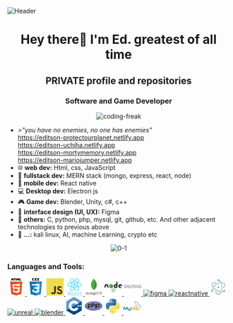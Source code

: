 ![Header](https://github.com/eddie-snow/eddie-snow/assets/107451363/428bb986-6bf7-4069-9519-7a8c5cf8daa1)
<h1 align="center">Hey there👋 I'm Ed. greatest of all time </h1>
<h2 align="center">PRIVATE profile and repositories</h2>
<h3 align="center">Software and Game Developer</h3>

<span align="center" >
    
![coding-freak](https://github.com/eddie-snow/eddie-snow/assets/107451363/a2f55385-1137-457a-b8f0-b8f1a0c5a54a)

</span>

- <i>>"you have no enemies, no one has enemies" </i><br>
https://editson-protectourplanet.netlify.app <br>
https://editson-uchiha.netlify.app <br>
https://editson-mortymemory.netlify.app <br>
https://editson-mariojumper.netlify.app <br>
- 🌐 <b>web dev:</b> Html, css, JavaScript <br>
- 🤖 <b>fullstack dev:</b> MERN stack (mongo, express, react, node) <br> 
- 📱 <b>mobile dev:</b> React native <br>
- 💻 <b>Desktop dev:</b> Electron js <br>
- 🎮 <b>Game dev:</b> Blender, Unity, c#, c++ <br> 
- 🎨 <b>interface design (UI, UX):</b> Figma <br>
- 🔭 <b>others:</b> C, python, php, mysql, git, github, etc. And other adjacent technologies to previous above<br>
- 🥷 <b>...:</b> kali linux, AI, machine Learning, crypto etc
  
<span align="center" >
    
![0-1](https://github.com/eddie-snow/eddie-snow/assets/107451363/d00d430d-5d23-4897-902b-642088a40054)

</span>

<h3 align="left">Languages and Tools:</h3>
<p align="left"> 
    <a href="https://www.w3.org/html/" target="_blank" rel="noreferrer"> <img src="https://raw.githubusercontent.com/devicons/devicon/master/icons/html5/html5-original-wordmark.svg" alt="html5" width="40" height="40"/> </a> 
    <a href="https://www.w3schools.com/css/" target="_blank" rel="noreferrer"> <img src="https://raw.githubusercontent.com/devicons/devicon/master/icons/css3/css3-original-wordmark.svg" alt="css3" width="40" height="40"/> </a>
    <a href="https://developer.mozilla.org/en-US/docs/Web/JavaScript" target="_blank" rel="noreferrer"> <img src="https://raw.githubusercontent.com/devicons/devicon/master/icons/javascript/javascript-original.svg" alt="javascript" width="40" height="40"/> </a>
    <a href="https://reactjs.org/" target="_blank" rel="noreferrer"> <img src="https://raw.githubusercontent.com/devicons/devicon/master/icons/react/react-original-wordmark.svg" alt="react" width="40" height="40"/> </a> 
    <a href="https://www.mongodb.com/" target="_blank" rel="noreferrer"> <img src="https://raw.githubusercontent.com/devicons/devicon/master/icons/mongodb/mongodb-original-wordmark.svg" alt="mongodb" width="40" height="40"/> </a>
    <a href="https://nodejs.org" target="_blank" rel="noreferrer"> <img src="https://raw.githubusercontent.com/devicons/devicon/master/icons/nodejs/nodejs-original-wordmark.svg" alt="nodejs" width="40" height="40"/> </a> 
    <a href="https://expressjs.com" target="_blank" rel="noreferrer"> <img src="https://raw.githubusercontent.com/devicons/devicon/master/icons/express/express-original-wordmark.svg" alt="express" width="40" height="40"/> </a> 
    <a href="https://www.figma.com/" target="_blank" rel="noreferrer"> <img src="https://www.vectorlogo.zone/logos/figma/figma-icon.svg" alt="figma" width="40" height="40"/> </a>
    <a href="https://reactnative.dev/" target="_blank" rel="noreferrer"> <img src="https://reactnative.dev/img/header_logo.svg" alt="reactnative" width="40" height="40"/> </a>
    <a href="https://www.electronjs.org" target="_blank" rel="noreferrer"> <img src="https://raw.githubusercontent.com/devicons/devicon/master/icons/electron/electron-original.svg" alt="electron" width="40" height="40"/> </a> 
    <a href="https://unrealengine.com/" target="_blank" rel="noreferrer"> <img src="https://raw.githubusercontent.com/kenangundogan/fontisto/036b7eca71aab1bef8e6a0518f7329f13ed62f6b/icons/svg/brand/unreal-engine.svg" alt="unreal" width="40" height="40"/> </a> 
      <a href="https://www.blender.org/" target="_blank" rel="noreferrer"> <img src="https://download.blender.org/branding/community/blender_community_badge_white.svg" alt="blender" width="40" height="40"/> </a> 
      <a href="https://www.w3schools.com/cpp/" target="_blank" rel="noreferrer"> <img src="https://raw.githubusercontent.com/devicons/devicon/master/icons/cplusplus/cplusplus-original.svg" alt="cplusplus" width="40" height="40"/> </a> 
      <a href="https://www.php.net" target="_blank" rel="noreferrer"> <img src="https://raw.githubusercontent.com/devicons/devicon/master/icons/php/php-original.svg" alt="php" width="40" height="40"/> </a> 
      <a href="https://www.python.org" target="_blank" rel="noreferrer"> <img src="https://raw.githubusercontent.com/devicons/devicon/master/icons/python/python-original.svg" alt="python" width="40" height="40"/> 
      <a href="https://www.mysql.com/" target="_blank" rel="noreferrer"> <img src="https://raw.githubusercontent.com/devicons/devicon/master/icons/mysql/mysql-original-wordmark.svg" alt="mysql" width="40" height="40"/> </a> </a> 

</p>

